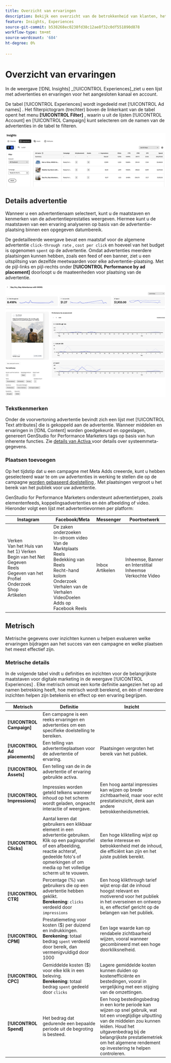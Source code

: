 ```yaml
---
title: Overzicht van ervaringen
description: Bekijk een overzicht van de betrokkenheid van klanten, het budget en de uitgaven voor ervaringen en prestaties in de Adobe GenStudio voor de markten voor prestaties.
feature: Insights, Experiences
source-git-commit: b538268ec0238fd38c12ae8f32c0df551890d878
workflow-type: tm+mt
source-wordcount: '684'
ht-degree: 0%

---
```



# Overzicht van ervaringen

In de weergave [!DNL Insights] _[!UICONTROL Experiences]_ziet u een lijst met advertenties en ervaringen voor het aangesloten kanaal en account.

De tabel [!UICONTROL Experiences] wordt ingedeeld met [!UICONTROL Ad names] . Het filterpictogram (trechter) boven de linkerkant van de tabel opent het menu **[!UICONTROL Filter]** , waarin u uit de lijsten [!UICONTROL Account] en [!UICONTROL Campaign] kunt selecteren om de namen van de advertenties in de tabel te filteren.

![ de filter en lijst van Ervaringen ](../../assets/insights-experiences-filter.png)

## Details advertentie

Wanneer u een advertentienaam selecteert, kunt u de maatstaven en kenmerken van de advertentieprestaties weergeven. Hiermee kunt u de maatstaven van een ervaring analyseren op basis van de advertentie-plaatsing binnen een opgegeven datumbereik.

De gedetailleerde weergave bevat een maatstaf voor de algemene advertentie `click-through rate` , `cost per click` en hoeveel van het budget is opgenomen `spent` op de advertentie. Omdat advertenties meerdere plaatsingen kunnen hebben, zoals een feed of een banner, ziet u een uitsplitsing van dezelfde meetwaarden voor elke advertentie-plaatsing. Met de pijl-links en pijl-rechts onder **[!UICONTROL Performance by ad placement]** doorloopt u de maateenheden voor plaatsing van de advertentie.

![ voeg details met metriek en advertentiepunten toe ](../../assets/insights-ad-details.png)

### Tekstkenmerken

Onder de voorvertoning advertentie bevindt zich een lijst met [!UICONTROL Text attributes] die is gekoppeld aan de advertentie. Wanneer middelen en ervaringen in [!DNL Content] worden goedgekeurd en opgeslagen, genereert GenStudio for Performance Marketers tags op basis van hun inherente functies. Zie [ details van Activa ](../content/asset-details.md#system-metadata) voor details over systeemmeta-gegevens.

### Plaatsen toevoegen

Op het tijdstip dat u een campagne met Meta Adds creeerde, kunt u hebben geselecteerd waar te om uw advertenties in werking te stellen die op de campagne [ worden gebaseerd doelstelling ](channels.md#objectives). Met plaatsingen vergroot u het bereik van het publiek voor uw advertentie.

GenStudio for Performance Marketers ondersteunt advertentietypen, zoals elementenfeeds, koppelingsadvertenties en één afbeelding of video. Hieronder volgt een lijst met advertentievormen per platform:

| Instagram | Facebook/Meta | Messenger | Poortnetwerk |
| --- | --- | --- | --- |
| Verken <br> Van het Huis van het 1} Verken Begin van het Net <br> Gegeven <br> Reels <br> Gegeven van het Profiel <br> Onderzoek <br> Shop <br> Artikelen<br> | De zaken onderzoeken <br> In-stroom video <br> Van de Marktplaats <br> Reels <br> Bedekking van Reels <br> Recht-hand kolom <br> Onderzoek <br> Verhalen van de Verhalen <br> VideoDoelen <br> Adds op Facebook Reels<br> | Inbox <br> Artikelen | Inheemse, Banner en Interstitial <br> Inheemse <br> Verkochte Video |

## Metrisch

Metrische gegevens over inzichten kunnen u helpen evalueren welke ervaringen bijdragen aan het succes van een campagne en welke plaatsen het meest effectief zijn.

### Metrische details

In de volgende tabel vindt u definities en inzichten voor de belangrijkste maatstaven voor digitale marketing in de weergave [!UICONTROL Experiences] . Elke metrisch omvat een korte definitie aangezien het op ad namen betrekking heeft, hoe metrisch wordt berekend, en één of meerdere inzichten helpen zijn betekenis en effect op een ervaring begrijpen.

| Metrisch | Definitie | Inzicht |
| ---------------------- | ----------------------------- | -------------------------------- |
| **[!UICONTROL Campaign]** | Een campagne is een reeks ervaringen en advertenties om een specifieke doelstelling te bereiken. | |
| **[!UICONTROL Ad placements]** | Een telling van advertentieplaatsen voor de advertentie of ervaring. | Plaatsingen vergroten het bereik van het publiek. |
| **[!UICONTROL Assets]** | Een telling van de in de advertentie of ervaring gebruikte activa. | |
| **[!UICONTROL Impressions]** | Impressies worden geteld telkens wanneer inhoud op het scherm wordt geladen, ongeacht interactie of weergave. | Een hoog aantal impressies kan wijzen op brede zichtbaarheid, maar voor echt prestatieinzicht, denk aan andere betrokkenheidsmetriek. |
| **[!UICONTROL Clicks]** | Aantal keren dat gebruikers een klikbaar element in een advertentie gebruiken. Klik op een paginaprofiel of een afbeelding, reactie achteraf, gedeelde foto&#39;s of opmerkingen of om media op het volledige scherm uit te vouwen. | Een hoge kliktelling wijst op sterke interesse en betrokkenheid met de inhoud, die efficiënt kan zijn en het juiste publiek bereikt. |
| **[!UICONTROL CTR]** | Percentage (%) van gebruikers die op een advertentie hebben geklikt.<br>**Berekening**: `clicks` verdeeld door `impressions` | Een hoog klikthrough tarief wijst erop dat de inhoud hoogst relevant en motiverend voor het publiek in het overseinen en ontwerp is, en effectief gericht op de belangen van het publiek. |
| **[!UICONTROL CPM]** | Prestatiemeting voor kosten ($) per duizend en indrukkingen.<br>**Berekening**: totaal bedrag `spent` verdeeld door bereik, dan vermenigvuldigd door 1000 | Een lage waarde kan op rendabele zichtbaarheid wijzen, vooral wanneer gecombineerd met een hoge doorkliksnelheid. |
| **[!UICONTROL CPC]** | Gemiddelde kosten ($) voor elke klik in een beleving.<br>**Berekening**: totaal bedrag `spent` gedeeld door `clicks` | Lagere gemiddelde kosten kunnen duiden op kostenefficiënte en bestedingen, vooral in vergelijking met een stijging van de omzettingen. |
| **[!UICONTROL Spend]** | Het bedrag dat gedurende een bepaalde periode uit de begroting is besteed. | Een hoog bestedingsbedrag in een korte periode kan wijzen op snel gebruik, wat tot een vroegtijdige uitputting van de middelen zou kunnen leiden. Houd het uitgavenbedrag bij de belangrijkste prestatiemetriek om het algemene rendement op investering te helpen controleren. |
